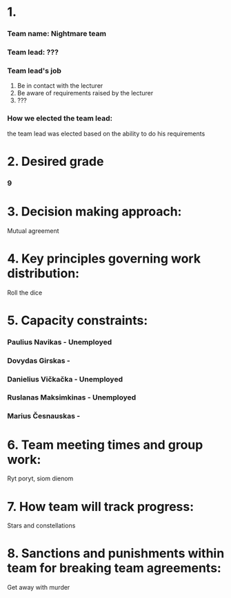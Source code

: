 # 1. 
### Team name: Nightmare team
### Team lead: ???
### Team lead's job 
1. Be in contact with the lecturer
2. Be aware of requirements raised by the lecturer
3. ???
### How we elected the team lead: 
the team lead was elected based on the ability to do his requirements
# 2. Desired grade
### 9
# 3. Decision making approach:
Mutual agreement
# 4. Key principles governing work distribution: 
Roll the dice
# 5. Capacity constraints:
### Paulius Navikas - Unemployed
### Dovydas Girskas -
### Danielius Vičkačka - Unemployed
### Ruslanas Maksimkinas - Unemployed
### Marius Česnauskas -
# 6. Team meeting times and group work:
Ryt poryt, siom dienom
# 7.  How team will track progress: 
Stars and constellations
# 8. Sanctions and punishments within team for breaking team agreements: 
Get away with murder

